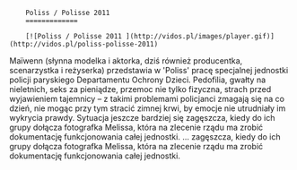 
        Poliss / Polisse 2011 
        =============
        
        [![Poliss / Polisse 2011 ](http://vidos.pl/images/player.gif)](http://vidos.pl/poliss-polisse-2011)
        
        
 Maïwenn (słynna modelka i aktorka, dziś również producentka, scenarzystka i reżyserka) przedstawia w 'Poliss' pracę specjalnej jednostki policji paryskiego Departamentu Ochrony Dzieci. Pedofilia, gwałty na nieletnich, seks za pieniądze, przemoc nie tylko fizyczna, strach przed wyjawieniem tajemnicy – z takimi problemami policjanci zmagają się na co dzień, nie mogąc przy tym stracić zimnej krwi, by emocje nie utrudniały im wykrycia prawdy. Sytuacja jeszcze bardziej się zagęszcza, kiedy do ich grupy dołącza fotografka Melissa, która na zlecenie rządu ma zrobić dokumentację funkcjonowania całej jednostki.  ... zagęszcza, kiedy do ich grupy dołącza fotografka Melissa, która na zlecenie rządu ma zrobić dokumentację funkcjonowania całej jednostki.
    